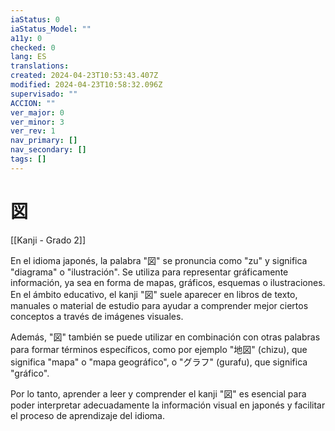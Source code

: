 ```yaml
---
iaStatus: 0
iaStatus_Model: ""
a11y: 0
checked: 0
lang: ES
translations: 
created: 2024-04-23T10:53:43.407Z
modified: 2024-04-23T10:58:32.096Z
supervisado: ""
ACCION: ""
ver_major: 0
ver_minor: 3
ver_rev: 1
nav_primary: []
nav_secondary: []
tags: []
---
```

# 図

[[Kanji - Grado 2]]

En el idioma japonés, la palabra "図" se pronuncia como "zu" y significa "diagrama" o "ilustración". Se utiliza para representar gráficamente información, ya sea en forma de mapas, gráficos, esquemas o ilustraciones. En el ámbito educativo, el kanji "図" suele aparecer en libros de texto, manuales o material de estudio para ayudar a comprender mejor ciertos conceptos a través de imágenes visuales.

Además, "図" también se puede utilizar en combinación con otras palabras para formar términos específicos, como por ejemplo "地図" (chizu), que significa "mapa" o "mapa geográfico", o "グラフ" (gurafu), que significa "gráfico".

Por lo tanto, aprender a leer y comprender el kanji "図" es esencial para poder interpretar adecuadamente la información visual en japonés y facilitar el proceso de aprendizaje del idioma.
